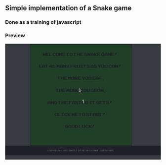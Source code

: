## Simple implementation of a Snake game
### Done as a training of javascript
### Preview
![](preview.gif)